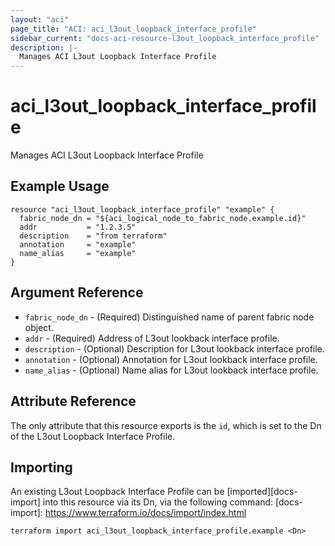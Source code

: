 ```yaml
---
layout: "aci"
page_title: "ACI: aci_l3out_loopback_interface_profile"
sidebar_current: "docs-aci-resource-l3out_loopback_interface_profile"
description: |-
  Manages ACI L3out Loopback Interface Profile
---
```


# aci_l3out_loopback_interface_profile #
Manages ACI L3out Loopback Interface Profile

## Example Usage ##

```hcl
resource "aci_l3out_loopback_interface_profile" "example" {
  fabric_node_dn = "${aci_logical_node_to_fabric_node.example.id}"
  addr           = "1.2.3.5"
  description    = "from terraform"
  annotation     = "example"
  name_alias     = "example"
}
```


## Argument Reference ##

* `fabric_node_dn` - (Required) Distinguished name of parent fabric node object.
* `addr` - (Required) Address of L3out lookback interface profile.
* `description` - (Optional) Description for L3out lookback interface profile.
* `annotation` - (Optional) Annotation for L3out lookback interface profile.
* `name_alias` - (Optional) Name alias for L3out lookback interface profile.



## Attribute Reference

The only attribute that this resource exports is the `id`, which is set to the
Dn of the L3out Loopback Interface Profile.

## Importing ##

An existing L3out Loopback Interface Profile can be [imported][docs-import] into this resource via its Dn, via the following command:
[docs-import]: https://www.terraform.io/docs/import/index.html


```
terraform import aci_l3out_loopback_interface_profile.example <Dn>
```